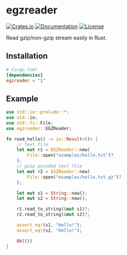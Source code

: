 # egzreader

[![Crates.io](https://img.shields.io/crates/v/egzreader.svg)](https://crates.io/crates/egzreader)
[![Documentation](https://docs.rs/egzreader/badge.svg)](https://docs.rs/egzreader)
[![License](https://img.shields.io/crates/l/egzreader)](https://crates.io/crates/egzreader)

Read gzip/non-gzip stream easily in Rust.

## Installation
```toml
# Cargo.toml
[dependencies]
egzreader = "1"
```

## Example
```rust
use std::io::prelude::*;
use std::io;
use std::fs::File;
use egzreader::EGZReader;

fn read_hello() -> io::Result<()> {
    // text file
    let mut r1 = EGZReader::new(
        File::open("examples/hello.txt")?
    );
    // gzip encoded text file
    let mut r2 = EGZReader::new(
        File::open("examples/hello.txt.gz")?
    );

    let mut s1 = String::new();
    let mut s2 = String::new();

    r1.read_to_string(&mut s1)?;
    r2.read_to_string(&mut s2)?;

    assert_eq!(s1, "Hello!");
    assert_eq!(s2, "Hello!");

    Ok(())
}
```
